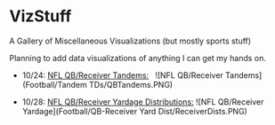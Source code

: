 # VizStuff
A Gallery of Miscellaneous Visualizations (but mostly sports stuff)

Planning to add data visualizations of anything I can get my hands on.
 - 10/24: [NFL QB/Receiver Tandems:](https://www.reddit.com/r/dataisbeautiful/comments/597pa1/nfl_top_qbreceiver_tandems_oc/)
   ![NFL QB/Receiver Tandems](Football/Tandem TDs/QBTandems.PNG)
   
 - 10/28: [NFL QB/Receiver Yardage Distributions:](http://rpubs.com/mtdickey/QB-WR-Yardage)
   ![NFL QB/Receiver Yardage](Football/QB-Receiver Yard Dist/ReceiverDists.PNG)
